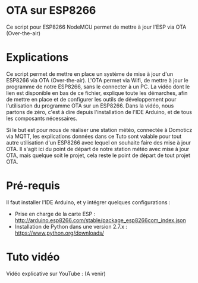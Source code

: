 # OTA sur ESP8266
Ce script pour ESP8266 NodeMCU permet de mettre à jour l'ESP via OTA (Over-the-air)

# Explications
Ce script permet de mettre en place un système de mise à jour d'un ESP8266 via OTA (Over-the-air). L'OTA permet via Wifi, de mettre à jour le programme de notre ESP8266, sans le connecter à un PC.
La vidéo dont le lien est disponible en bas de ce fichier, explique toute les démarches, afin de mettre en place et de configurer les outils de développement pour l'utilisation du programme OTA sur un ESP8266. Dans la vidéo, nous partons de zéro, c'est à dire depuis l'installation de l'IDE Arduino, et de tous les composants nécessaires.

Si le but est pour nous de réaliser une station météo, connectée à Domoticz via MQTT, les explications données dans ce Tuto sont valable pour tout autre utilisation d'un ESP8266 avec lequel on souhaite faire des mise à jour OTA. Il s'agit ici du point de départ de notre station météo avec mise à jour OTA, mais quelque soit le projet, cela reste le point de départ de tout projet OTA.


# Pré-requis
Il faut installer l'IDE Arduino, et y intégrer quelques configurations :

- Prise en charge de la carte ESP : http://arduino.esp8266.com/stable/package_esp8266com_index.json
- Installation de Python dans une version 2.7.x : https://www.python.org/downloads/


# Tuto vidéo
Vidéo explicative sur YouTube : (A venir)
